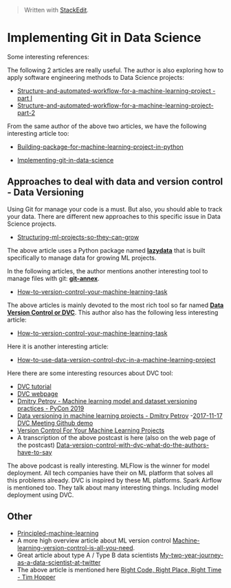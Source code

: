 > Written with [StackEdit](https://stackedit.io/).

# Implementing Git in Data Science

Some interesting references:

The following 2 articles are really useful. The author is also exploring how to apply software engineering methods to Data Science projects:

- [Structure-and-automated-workflow-for-a-machine-learning-project - part I](https://towardsdatascience.com/structure-and-automated-workflow-for-a-machine-learning-project-2fa30d661c1e)
- [Structure-and-automated-workflow-for-a-machine-learning-project-part-2](https://towardsdatascience.com/structure-and-automated-workflow-for-a-machine-learning-project-part-2-b5b420625102)

From the same author of the above two articles, we have the following interesting article too:

- [Building-package-for-machine-learning-project-in-python](https://towardsdatascience.com/building-package-for-machine-learning-project-in-python-3fc16f541693)

- [Implementing-git-in-data-science](https://towardsdatascience.com/implementing-git-in-data-science-11528f0fb4a7)

## Approaches to deal with data and version control - Data Versioning

Using Git for manage your code is a must. But also, you should able to track your data. There are different new approaches to this specific issue in Data Science projects.

- [Structuring-ml-projects-so-they-can-grow](https://towardsdatascience.com/structuring-ml-projects-so-they-can-grow-b63e89c8be8f)

The above article uses a Python package named [**lazydata**](http://github.com/rstojnic/lazydata) that is built specifically to manage data for growing ML projects.

In the following articles, the author mentions another interesting tool to manage files with git: [**git-annex**](http://git-annex.branchable.com/). 

- [How-to-version-control-your-machine-learning-task](https://towardsdatascience.com/how-to-version-control-your-machine-learning-task-cad74dce44c4)

The above articles is mainly devoted to the most rich tool so far named [**Data Version Control or DVC**](https://dataversioncontrol.com/). This author also has the following less interesting article:

- [How-to-version-control-your-machine-learning-task](https://becominghuman.ai/how-to-version-control-your-machine-learning-task-ii-d37da60ef570)

Here it is another interesting article:

- [How-to-use-data-version-control-dvc-in-a-machine-learning-project](https://towardsdatascience.com/how-to-use-data-version-control-dvc-in-a-machine-learning-project-a78245c0185)

Here there are some interesting resources about DVC tool:

- [DVC tutorial](https://dvc.org/doc/tutorial)
- [DVC webpage](https://dvc.org/)
- [Dmitry Petrov - Machine learning model and dataset versioning practices - PyCon 2019](https://www.youtube.com/watch?v=jkfh2PM5Sz8&t=623s)
- [ Data versioning in machine learning projects - Dmitry Petrov](https://www.youtube.com/watch?v=BneW7jgB298&t=931s)
-[2017-11-17 DVC Meeting Github demo](https://www.youtube.com/watch?v=d_FC23Tz6dU)
- [Version Control For Your Machine Learning Projects](https://www.youtube.com/watch?v=9RhjIFM9Z9s)
- A transcription of the above postcast is here (also on the web page of the postcast) [Data-version-control-with-dvc-what-do-the-authors-have-to-say](https://towardsdatascience.com/data-version-control-with-dvc-what-do-the-authors-have-to-say-3c3b10f27ee)

The above podcast is really interesting. MLFlow is the winner for model deployment. All tech companies have their on ML platform that solves all this problems already. DVC is inspired by these ML platforms. Spark Airflow is mentioned too. They talk about many interesting things. Including model deployment using DVC.  

## Other

- [Principled-machine-learning](https://dev.to/robogeek/principled-machine-learning-4eho)
- A more high overview article about ML version control [Machine-learning-version-control-is-all-you-need](https://www.lpalmieri.com/posts/2018-09-14-machine-learning-version-control-is-all-you-need/).
- Great article about type A / Type B data scientists [My-two-year-journey-as-a-data-scientist-at-twitter](https://medium.com/@rchang/my-two-year-journey-as-a-data-scientist-at-twitter-f0c13298aee6)
- The above article is mentioned here [Right Code, Right Place, Right Time - Tim Hopper](https://www.youtube.com/watch?v=BvqLgeNVg0Y)

<!--stackedit_data:
eyJoaXN0b3J5IjpbNzI3MDM4OTEzLDIwODA4MTcyOTIsMTgxMT
YxNTg0NiwtNzkwOTQ2ODc0LC0xMTA4MDE4NTUyLC05MDgyNjEw
OTAsLTE5OTk2OTM1MTEsLTE4MDU3ODg1NTMsLTIwNjMyODM0Mj
UsNzA2NzU5NDYzLC0xODkyOTg3NzgyLC0xMDU2NjQ2ODIwLC00
MTk1MDQzNTIsMTIxMTc2ODgwNV19
-->